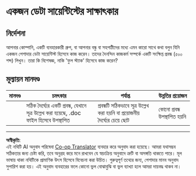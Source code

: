 <!--
CO_OP_TRANSLATOR_METADATA:
{
  "original_hash": "70d65aeddc06170bc1aed5b27805f930",
  "translation_date": "2025-08-29T21:27:16+00:00",
  "source_file": "1-Introduction/4-techniques-of-ML/assignment.md",
  "language_code": "bn"
}
-->
# একজন ডেটা সায়েন্টিস্টের সাক্ষাৎকার

## নির্দেশনা

আপনার কোম্পানি, একটি ব্যবহারকারী গ্রুপ, বা আপনার বন্ধু বা সহপাঠীদের মধ্যে এমন কারো সাথে কথা বলুন যিনি একজন পেশাদার ডেটা সায়েন্টিস্ট হিসেবে কাজ করেন। তাদের দৈনন্দিন কাজকর্ম সম্পর্কে একটি সংক্ষিপ্ত প্রবন্ধ (৫০০ শব্দ) লিখুন। তারা কি বিশেষজ্ঞ, নাকি 'ফুল স্ট্যাক' হিসেবে কাজ করেন?

## মূল্যায়ন মানদণ্ড

| মানদণ্ড | চমৎকার                                                                            | পর্যাপ্ত                                                           | উন্নতির প্রয়োজন     |
| -------- | ------------------------------------------------------------------------------------ | ------------------------------------------------------------------ | --------------------- |
|          | সঠিক দৈর্ঘ্যের একটি প্রবন্ধ, যেখানে সূত্র উল্লেখ করা হয়েছে, .doc ফাইল হিসেবে উপস্থাপিত | প্রবন্ধটি সঠিকভাবে সূত্র উল্লেখ করা হয়নি বা প্রয়োজনীয় দৈর্ঘ্যের চেয়ে ছোট | কোনো প্রবন্ধ উপস্থাপিত হয়নি |

---

**অস্বীকৃতি**:  
এই নথিটি AI অনুবাদ পরিষেবা [Co-op Translator](https://github.com/Azure/co-op-translator) ব্যবহার করে অনুবাদ করা হয়েছে। আমরা যথাসম্ভব সঠিকতার জন্য চেষ্টা করি, তবে অনুগ্রহ করে মনে রাখবেন যে স্বয়ংক্রিয় অনুবাদে ত্রুটি বা অসঙ্গতি থাকতে পারে। মূল ভাষায় থাকা নথিটিকে প্রামাণিক উৎস হিসেবে বিবেচনা করা উচিত। গুরুত্বপূর্ণ তথ্যের জন্য, পেশাদার মানব অনুবাদ সুপারিশ করা হয়। এই অনুবাদ ব্যবহারের ফলে কোনো ভুল বোঝাবুঝি বা ভুল ব্যাখ্যা হলে আমরা দায়বদ্ধ থাকব না।